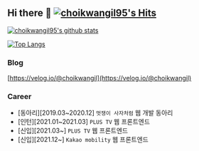 ## Hi there 👋 [![choikwangil95's Hits](https://hits.seeyoufarm.com/api/count/incr/badge.svg?url=https%3A%2F%2Fgithub.com%2Fchoikwangil95&count_bg=%2379C83D&title_bg=%23555555&icon=&icon_color=%23E7E7E7&title=hits&edge_flat=false)](https://hits.seeyoufarm.com)

[![choikwangil95's github stats](https://github-readme-stats.vercel.app/api?username=choikwangil95)](https://github.com/anuraghazra/github-readme-stats)

[![Top Langs](https://github-readme-stats.vercel.app/api/top-langs/?username=choikwangil95&layout=compact)](https://github.com/anuraghazra/github-readme-stats)


### Blog
[https://velog.io/@choikwangil](https://velog.io/@choikwangil)

### Career
- [동아리][2019.03~2020.12] `멋쟁이 사자처럼` 웹 개발 동아리
- [인턴][2021.01~2021.03] `PLUS TV` 웹 프론트엔드
- [신입][2021.03~] `PLUS TV` 웹 프론트엔드
- [신입][2021.12~] `Kakao mobility` 웹 프론트엔드
